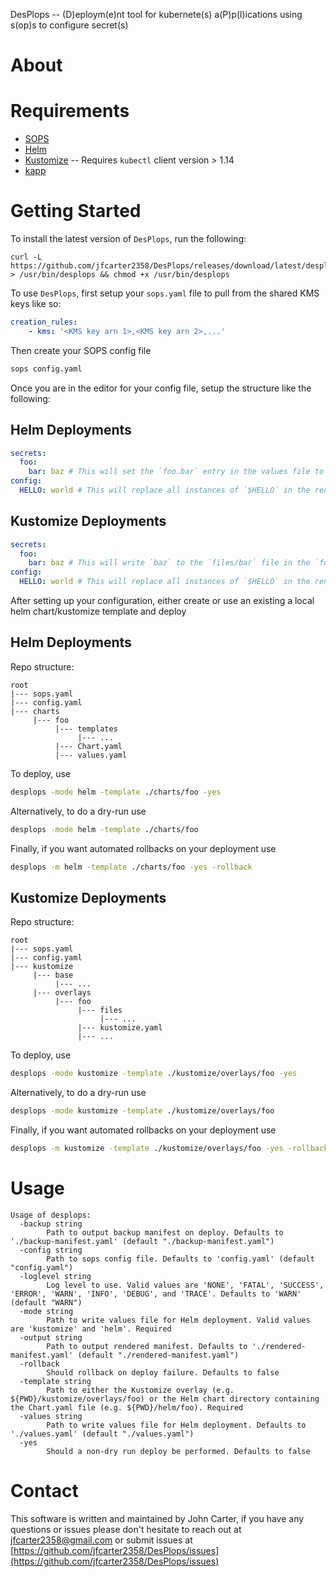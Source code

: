 DesPlops -- (D)eploym(e)nt tool for kubernete(s) a(P)p(l)ications using s(op)s to configure secret(s)

# About

# Requirements

- [SOPS](https://github.com/getsops/sops/releases)
- [Helm](https://helm.sh/docs/intro/install/)
- [Kustomize](https://github.com/kubernetes-sigs/kustomize?tab=readme-ov-file#kubectl-integration) -- Requires `kubectl` client version > 1.14
- [kapp](https://carvel.dev/kapp/docs/v0.63.x/install/)

# Getting Started

To install the latest version of `DesPlops`, run the following:

```
curl -L https://github.com/jfcarter2358/DesPlops/releases/download/latest/desplops.linux.amd64 > /usr/bin/desplops && chmod +x /usr/bin/desplops
```

To use `DesPlops`, first setup your `sops.yaml` file to pull from the shared KMS keys like so:

```yaml
creation_rules:
    - kms: '<KMS key arn 1>,<KMS key arn 2>,...'
```

Then create your SOPS config file

```sh
sops config.yaml
```

Once you are in the editor for your config file, setup the structure like the following:

## Helm Deployments

```yaml
secrets:
  foo:
    bar: baz # This will set the `foo.bar` entry in the values file to `baz`
config:
  HELLO: world # This will replace all instances of `$HELLO` in the rendered template with `world`
```

## Kustomize Deployments

```yaml
secrets:
  foo:
    bar: baz # This will write `baz` to the `files/bar` file in the `foo` overlay
config:
  HELLO: world # This will replace all instances of `$HELLO` in the rendered template with `world`
```

After setting up your configuration, either create or use an existing a local helm chart/kustomize template and deploy

## Helm Deployments

Repo structure:

```
root
|--- sops.yaml
|--- config.yaml
|--- charts
     |--- foo
          |--- templates
               |--- ...
          |--- Chart.yaml
          |--- values.yaml
```

To deploy, use

```sh
desplops -mode helm -template ./charts/foo -yes
```

Alternatively, to do a dry-run use

```sh
desplops -mode helm -template ./charts/foo
```

Finally, if you want automated rollbacks on your deployment use

```sh
desplops -m helm -template ./charts/foo -yes -rollback
```

## Kustomize Deployments

Repo structure:

```
root
|--- sops.yaml
|--- config.yaml
|--- kustomize
     |--- base
          |--- ...
     |--- overlays
          |--- foo
               |--- files
                    |--- ...
               |--- kustomize.yaml
               |--- ...
```

To deploy, use

```sh
desplops -mode kustomize -template ./kustomize/overlays/foo -yes
```

Alternatively, to do a dry-run use

```sh
desplops -mode kustomize -template ./kustomize/overlays/foo
```

Finally, if you want automated rollbacks on your deployment use

```sh
desplops -m kustomize -template ./kustomize/overlays/foo -yes -rollback
```

# Usage

```
Usage of desplops:
  -backup string
        Path to output backup manifest on deploy. Defaults to './backup-manifest.yaml' (default "./backup-manifest.yaml")
  -config string
        Path to sops config file. Defaults to 'config.yaml' (default "config.yaml")
  -loglevel string
        Log level to use. Valid values are 'NONE', 'FATAL', 'SUCCESS', 'ERROR', 'WARN', 'INFO', 'DEBUG', and 'TRACE'. Defaults to 'WARN' (default "WARN")
  -mode string
        Path to write values file for Helm deployment. Valid values are 'kustomize' and 'helm'. Required
  -output string
        Path to output rendered manifest. Defaults to './rendered-manifest.yaml' (default "./rendered-manifest.yaml")
  -rollback
        Should rollback on deploy failure. Defaults to false
  -template string
        Path to either the Kustomize overlay (e.g. ${PWD}/kustomize/overlays/foo) or the Helm chart directory containing the Chart.yaml file (e.g. ${PWD}/helm/foo). Required
  -values string
        Path to write values file for Helm deployment. Defaults to './values.yaml' (default "./values.yaml")
  -yes
        Should a non-dry run deploy be performed. Defaults to false
```

# Contact

This software is written and maintained by John Carter, if you have any questions or issues please don't hesitate to reach out at jfcarter2358@gmail.com or submit issues at [https://github.com/jfcarter2358/DesPlops/issues](https://github.com/jfcarter2358/DesPlops/issues)
